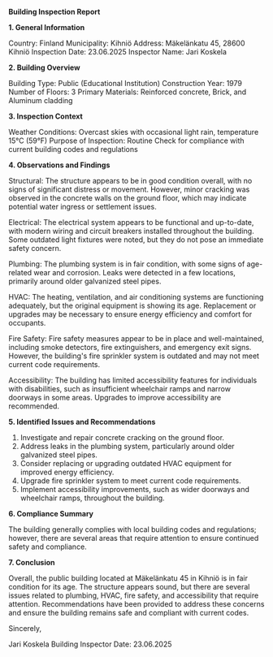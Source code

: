  **Building Inspection Report**

**1. General Information**

Country: Finland
Municipality: Kihniö
Address: Mäkelänkatu 45, 28600 Kihniö
Inspection Date: 23.06.2025
Inspector Name: Jari Koskela

**2. Building Overview**

Building Type: Public (Educational Institution)
Construction Year: 1979
Number of Floors: 3
Primary Materials: Reinforced concrete, Brick, and Aluminum cladding

**3. Inspection Context**

Weather Conditions: Overcast skies with occasional light rain, temperature 15°C (59°F)
Purpose of Inspection: Routine Check for compliance with current building codes and regulations

**4. Observations and Findings**

Structural: The structure appears to be in good condition overall, with no signs of significant distress or movement. However, minor cracking was observed in the concrete walls on the ground floor, which may indicate potential water ingress or settlement issues.

Electrical: The electrical system appears to be functional and up-to-date, with modern wiring and circuit breakers installed throughout the building. Some outdated light fixtures were noted, but they do not pose an immediate safety concern.

Plumbing: The plumbing system is in fair condition, with some signs of age-related wear and corrosion. Leaks were detected in a few locations, primarily around older galvanized steel pipes.

HVAC: The heating, ventilation, and air conditioning systems are functioning adequately, but the original equipment is showing its age. Replacement or upgrades may be necessary to ensure energy efficiency and comfort for occupants.

Fire Safety: Fire safety measures appear to be in place and well-maintained, including smoke detectors, fire extinguishers, and emergency exit signs. However, the building's fire sprinkler system is outdated and may not meet current code requirements.

Accessibility: The building has limited accessibility features for individuals with disabilities, such as insufficient wheelchair ramps and narrow doorways in some areas. Upgrades to improve accessibility are recommended.

**5. Identified Issues and Recommendations**

1. Investigate and repair concrete cracking on the ground floor.
2. Address leaks in the plumbing system, particularly around older galvanized steel pipes.
3. Consider replacing or upgrading outdated HVAC equipment for improved energy efficiency.
4. Upgrade fire sprinkler system to meet current code requirements.
5. Implement accessibility improvements, such as wider doorways and wheelchair ramps, throughout the building.

**6. Compliance Summary**

The building generally complies with local building codes and regulations; however, there are several areas that require attention to ensure continued safety and compliance.

**7. Conclusion**

Overall, the public building located at Mäkelänkatu 45 in Kihniö is in fair condition for its age. The structure appears sound, but there are several issues related to plumbing, HVAC, fire safety, and accessibility that require attention. Recommendations have been provided to address these concerns and ensure the building remains safe and compliant with current codes.

Sincerely,

Jari Koskela
Building Inspector
Date: 23.06.2025